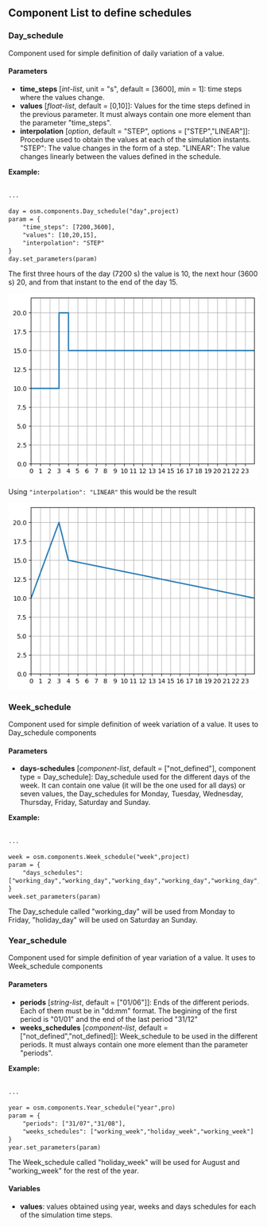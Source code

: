 ## Component List to define schedules

### Day_schedule

Component used for simple definition of daily variation of a value.

#### Parameters
- **time_steps** [_int-list_, unit = "s", default = [3600], min = 1]: time steps where the values change. 
- **values** [_float-list_, default = [0,10]]: Values for the time steps defined in the previous parameter. It must always contain one more element than the parameter "time_steps".
- **interpolation** [_option_, default = "STEP", options = ["STEP","LINEAR"]]: Procedure used to obtain the values at each of the simulation instants. "STEP": The value changes in the form of a step. "LINEAR": The value changes linearly between the values defined in the schedule. 

**Example:**
<pre><code class="python">
...

day = osm.components.Day_schedule("day",project)
param = {
    "time_steps": [7200,3600],
    "values": [10,20,15],
    "interpolation": "STEP"
}
day.set_parameters(param)
</code></pre>

The first three hours of the day (7200 s) the value is 10, the next hour (3600 s) 20, and from that instant to the end of the day 15.

![day_schedule_step](img/day_schedule_step.png) 

Using `"interpolation": "LINEAR"` this would be the result

![day_schedule_linear](img/day_schedule_linear.png) 

### Week_schedule

Component used for simple definition of week variation of a value. It uses to Day_schedule components

#### Parameters
- **days-schedules** [_component-list_, default = ["not_defined"], component type = Day_schedule]: Day_schedule used for the different days of the week. It can contain one value (it will be the one used for all days) or seven values, the Day_schedules for Monday, Tuesday, Wednesday, Thursday, Friday, Saturday and Sunday.


**Example:**
<pre><code class="python">
...

week = osm.components.Week_schedule("week",project)
param = {
    "days_schedules": ["working_day","working_day","working_day","working_day","working_day","holiday_day","holiday_day"]
}
week.set_parameters(param)
</code></pre>

The Day_schedule called "working_day" will be used from Monday to Friday, "holiday_day" will be used on Saturday an Sunday.

### Year_schedule

Component used for simple definition of year variation of a value. It uses to Week_schedule components

#### Parameters
- **periods** [_string-list_, default = ["01/06"]]: Ends of the different periods. Each of them must be in "dd:mm" format. 
The begining of the first period is "01/01" and the end of the last period "31/12"
- **weeks_schedules** [_component-list_, default = ["not_defined","not_defined]]: Week_schedule to be used in the different periods. It must always contain one more element than the parameter "periods".

**Example:**
<pre><code class="python">
...

year = osm.components.Year_schedule("year",pro)
param = {
    "periods": ["31/07","31/08"],
    "weeks_schedules": ["working_week","holiday_week","working_week"]
}
year.set_parameters(param)
</code></pre>

The Week_schedule called "holiday_week" will be used for August and "working_week" for the rest of the year.

#### Variables
- **values**: values obtained using year, weeks and days schedules for each of the simulation time steps.

